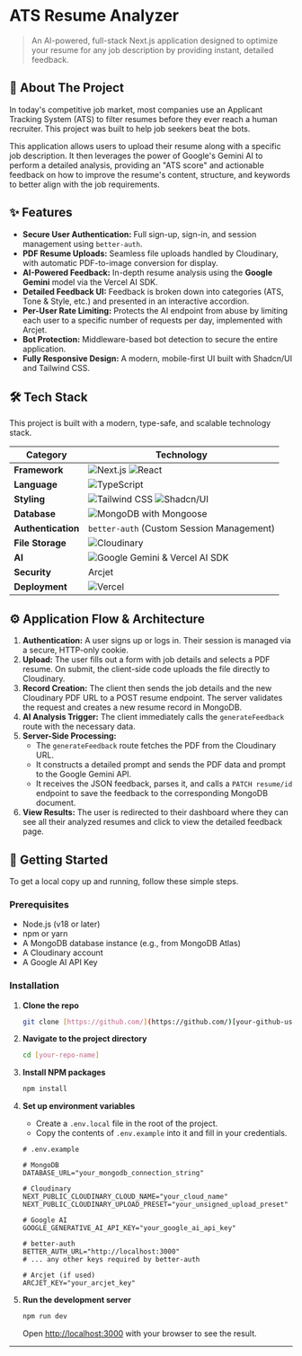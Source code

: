 # ATS Resume Analyzer

> An AI-powered, full-stack Next.js application designed to optimize your resume
> for any job description by providing instant, detailed feedback.

## 📖 About The Project

In today's competitive job market, most companies use an Applicant Tracking
System (ATS) to filter resumes before they ever reach a human recruiter. This
project was built to help job seekers beat the bots.

This application allows users to upload their resume along with a specific job
description. It then leverages the power of Google's Gemini AI to perform a
detailed analysis, providing an "ATS score" and actionable feedback on how to
improve the resume's content, structure, and keywords to better align with the
job requirements.

## ✨ Features

- **Secure User Authentication:** Full sign-up, sign-in, and session management
  using `better-auth`.
- **PDF Resume Uploads:** Seamless file uploads handled by Cloudinary, with
  automatic PDF-to-image conversion for display.
- **AI-Powered Feedback:** In-depth resume analysis using the **Google Gemini**
  model via the Vercel AI SDK.
- **Detailed Feedback UI:** Feedback is broken down into categories (ATS, Tone &
  Style, etc.) and presented in an interactive accordion.
- **Per-User Rate Limiting:** Protects the AI endpoint from abuse by limiting
  each user to a specific number of requests per day, implemented with Arcjet.
- **Bot Protection:** Middleware-based bot detection to secure the entire
  application.
- **Fully Responsive Design:** A modern, mobile-first UI built with Shadcn/UI
  and Tailwind CSS.

## 🛠️ Tech Stack

This project is built with a modern, type-safe, and scalable technology stack.

| Category           | Technology                                                                                                                                                                                                   |
| ------------------ | ------------------------------------------------------------------------------------------------------------------------------------------------------------------------------------------------------------ |
| **Framework**      | ![Next.js](https://img.shields.io/badge/Next.js-000000?style=for-the-badge&logo=next.js&logoColor=white) ![React](https://img.shields.io/badge/React-20232A?style=for-the-badge&logo=react&logoColor=61DAFB) |
| **Language**       | ![TypeScript](https://img.shields.io/badge/TypeScript-007ACC?style=for-the-badge&logo=typescript&logoColor=white)                                                                                            |
| **Styling**        | ![Tailwind CSS](https://img.shields.io/badge/Tailwind_CSS-38B2AC?style=for-the-badge&logo=tailwind-css&logoColor=white) ![Shadcn/UI](https://img.shields.io/badge/shadcn/ui-000000?style=for-the-badge)      |
| **Database**       | ![MongoDB](https://img.shields.io/badge/MongoDB-4EA94B?style=for-the-badge&logo=mongodb&logoColor=white) with Mongoose                                                                                       |
| **Authentication** | `better-auth` (Custom Session Management)                                                                                                                                                                    |
| **File Storage**   | ![Cloudinary](https://img.shields.io/badge/Cloudinary-3448C5?style=for-the-badge&logo=cloudinary&logoColor=white)                                                                                            |
| **AI**             | ![Google Gemini](https://img.shields.io/badge/Google_Gemini-8E77F0?style=for-the-badge&logo=google-gemini&logoColor=white) & Vercel AI SDK                                                                   |
| **Security**       | Arcjet                                                                                                                                                                                                       |
| **Deployment**     | ![Vercel](https://img.shields.io/badge/Vercel-000000?style=for-the-badge&logo=vercel&logoColor=white)                                                                                                        |

## ⚙️ Application Flow & Architecture

1.  **Authentication:** A user signs up or logs in. Their session is managed via
    a secure, HTTP-only cookie.
2.  **Upload:** The user fills out a form with job details and selects a PDF
    resume. On submit, the client-side code uploads the file directly to
    Cloudinary.
3.  **Record Creation:** The client then sends the job details and the new
    Cloudinary PDF URL to a POST resume endpoint. The server validates the
    request and creates a new resume record in MongoDB.
4.  **AI Analysis Trigger:** The client immediately calls the `generateFeedback`
    route with the necessary data.
5.  **Server-Side Processing:**
    - The `generateFeedback` route fetches the PDF from the Cloudinary URL.
    - It constructs a detailed prompt and sends the PDF data and prompt to the
      Google Gemini API.
    - It receives the JSON feedback, parses it, and calls a `PATCH resume/id`
      endpoint to save the feedback to the corresponding MongoDB document.
6.  **View Results:** The user is redirected to their dashboard where they can
    see all their analyzed resumes and click to view the detailed feedback page.

## 🚀 Getting Started

To get a local copy up and running, follow these simple steps.

### Prerequisites

- Node.js (v18 or later)
- npm or yarn
- A MongoDB database instance (e.g., from MongoDB Atlas)
- A Cloudinary account
- A Google AI API Key

### Installation

1.  **Clone the repo**
    ```sh
    git clone [https://github.com/](https://github.com/)[your-github-username]/[your-repo-name].git
    ```
2.  **Navigate to the project directory**
    ```sh
    cd [your-repo-name]
    ```
3.  **Install NPM packages**
    ```sh
    npm install
    ```
4.  **Set up environment variables**

    - Create a `.env.local` file in the root of the project.
    - Copy the contents of `.env.example` into it and fill in your credentials.

    ```env
    # .env.example

    # MongoDB
    DATABASE_URL="your_mongodb_connection_string"

    # Cloudinary
    NEXT_PUBLIC_CLOUDINARY_CLOUD_NAME="your_cloud_name"
    NEXT_PUBLIC_CLOUDINARY_UPLOAD_PRESET="your_unsigned_upload_preset"

    # Google AI
    GOOGLE_GENERATIVE_AI_API_KEY="your_google_ai_api_key"

    # better-auth
    BETTER_AUTH_URL="http://localhost:3000"
    # ... any other keys required by better-auth

    # Arcjet (if used)
    ARCJET_KEY="your_arcjet_key"
    ```

5.  **Run the development server**
    ```sh
    npm run dev
    ```
    Open [http://localhost:3000](http://localhost:3000) with your browser to see
    the result.

---
